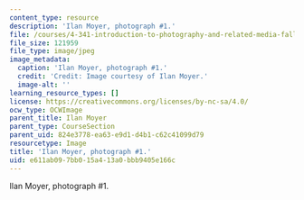 ```yaml
---
content_type: resource
description: 'Ilan Moyer, photograph #1.'
file: /courses/4-341-introduction-to-photography-and-related-media-fall-2007/e611ab097bb015a413a0bbb9405e166c_moyer1.jpg
file_size: 121959
file_type: image/jpeg
image_metadata:
  caption: 'Ilan Moyer, photograph #1.'
  credit: 'Credit: Image courtesy of Ilan Moyer.'
  image-alt: ''
learning_resource_types: []
license: https://creativecommons.org/licenses/by-nc-sa/4.0/
ocw_type: OCWImage
parent_title: Ilan Moyer
parent_type: CourseSection
parent_uid: 824e3778-ea63-e9d1-d4b1-c62c41099d79
resourcetype: Image
title: 'Ilan Moyer, photograph #1.'
uid: e611ab09-7bb0-15a4-13a0-bbb9405e166c
---
```

Ilan Moyer, photograph #1.